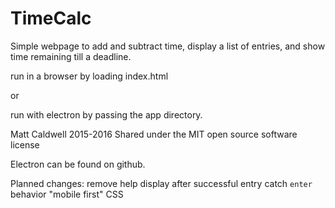 # TimeCalc
Simple webpage to add and subtract time, display a list of entries, and show time remaining till a deadline.

run in a browser by loading index.html

or

run with electron by passing the app directory.

Matt Caldwell 2015-2016
Shared under the MIT open source software license

Electron can be found on github.

Planned changes:
remove help display after successful entry
catch `enter` behavior
"mobile first" CSS